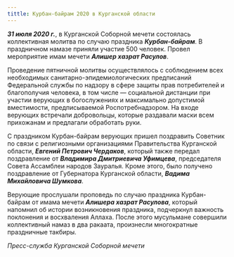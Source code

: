 ```yaml
---
tittle: Курбан-байрам 2020 в Курганской области
---
```


***31 июля 2020 г.***, в Курганской Соборной мечети состоялась коллективная молитва по случаю праздника ***Курбан-байрам***. В праздничном намазе приняли участие 500 человек. 
Провел мероприятие имам мечети ***Алишер хазрат Расулов***.

Проведение пятничной молитвы осуществлялось с соблюдением всех необходимых санитарно-эпидемиологических предписаний Федеральной службы по надзору в сфере защиты прав потребителей 
и благополучия человека, в том числе — социальной дистанции при участии верующих в богослужениях и максимально допустимой вместимости, предписываемой Роспотребнадзором. 
На входе верующих встречали добровольцы, которые раздавали маски всем прихожанам и предлагали обработать руки.

С праздником Курбан-байрам верующих пришел поздравить Советник по связи с религиозными организациями Правительства Курганской области, ***Евгений Петрович Чердаков***, который 
также передал поздравление от ***Владимира Дмитриевича Уфимцева***, председателя Совета Ассамблеи народов Зауралья. Кроме этого, было получено поздравление от Губернатора Курганской 
области, ***Вадима Михайловича Шумкова***.

Верующие прослушали проповедь по случаю праздника Курбан-байрам от имама мечети ***Алишера хазрат Расулова***, который напомнил об истории возникновения праздника, подчеркнул 
важность поклонения и восхваления Аллаха. После этого мусульмане совершили коллективный намаз в два ракаата, произнесли многократные праздничные такбиры.

*Пресс-служба Курганской Соборной мечети*
